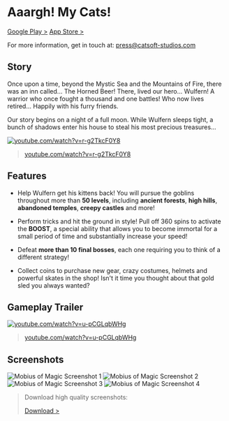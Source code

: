 # Aaargh! My Cats!

[Google Play >](https://play.google.com/store/apps/details?id=com.catsoftstudios.aaarghmycats)
[App Store >](https://itunes.apple.com/us/app/aaargh!-my-cats!/id1115847789?ls=1&mt=8)

For more information, get in touch at:
[press@catsoft-studios.com](press@catsoft-studios.com)

## Story

Once upon a time, beyond the Mystic Sea and the Mountains of Fire, there was an inn called... The Horned Beer! There, lived our hero... Wulfern! A warrior who once fought a thousand and one battles! Who now lives retired... Happily with his furry friends.

Our story begins on a night of a full moon. While Wulfern sleeps tight, a bunch of shadows enter his house to steal his most precious treasures...

[![youtube.com/watch?v=r-g2TkcF0Y8](http://press.catsoft-studios.com/aaarghmycats/media/storytrailer.png)](https://www.youtube.com/watch?v=r-g2TkcF0Y8)

> [youtube.com/watch?v=r-g2TkcF0Y8](https://www.youtube.com/watch?v=r-g2TkcF0Y8)

## Features

+ Help Wulfern get his kittens back! You will pursue the goblins throughout more than **50 levels**, including **ancient forests**, **high hills**, **abandoned temples**, **creepy castles** and more!

+ Perform tricks and hit the ground in style! Pull off 360 spins to activate the **BOOST**, a special ability that allows you to become immortal for a small period of time and substantially increase your speed!

+ Defeat **more than 10 final bosses**, each one requiring you to think of a different strategy!

+ Collect coins to purchase new gear, crazy costumes, helmets and powerful skates in the shop! Isn't it time you thought about that gold sled you always wanted?

## Gameplay Trailer

[![youtube.com/watch?v=u-pCGLqbWHg](http://press.catsoft-studios.com/aaarghmycats/media/gametrailer.png)](http://www.youtube.com/watch?v=u-pCGLqbWHg)

> [youtube.com/watch?v=u-pCGLqbWHg](http://www.youtube.com/watch?v=u-pCGLqbWHg)

## Screenshots

![Mobius of Magic Screenshot 1](http://press.catsoft-studios.com/mobiusofmagic/media/image1.png)
![Mobius of Magic Screenshot 2](http://press.catsoft-studios.com/mobiusofmagic/media/image2.png)
![Mobius of Magic Screenshot 3](http://press.catsoft-studios.com/mobiusofmagic/media/image3.png)
![Mobius of Magic Screenshot 4](http://press.catsoft-studios.com/mobiusofmagic/media/image4.png)

> Download high quality screenshots:
>
> [Download >](http://press.catsoft-studios.com/mobiusofmagic/media/images.zip)